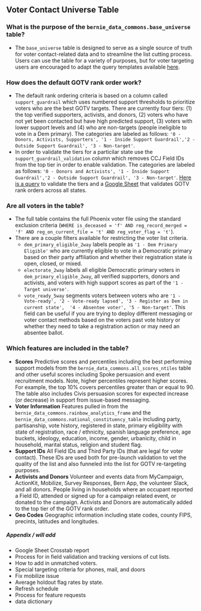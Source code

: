 
## Voter Contact Universe Table

### What is the purpose of the `bernie_data_commons.base_universe` table?
* The `base_universe` table is designed to serve as a single source of truth for voter contact-related data and to streamline the list cutting process. Users can use the table for a variety of purposes, but for voter targeting users are encouraged to adapt the query templates available [here](https://github.com/Bernie-2020/bernie-targeting/tree/master/universes/query-templates).

### How does the default GOTV rank order work?
* The default rank ordering criteria is based on a column called `support_guardrail` which uses numbered support thresholds to prioritize voters who are the best GOTV targets. There are currently four tiers: (1) the top verified supporters, activists, and donors, (2) voters who have not yet been contacted but have high predicted support, (3) voters with lower support levels and (4) who are non-targets (people ineligible to vote in a Dem primary). The categories are labeled as follows: `'0 - Donors, Activists, Supporters', '1 - Inside Support Guardrail','2 - Outside Support Guardrail', '3 - Non-target'`. 
* In order to validate the tiers for a particilar state use the `support_guardrail_validation` column which removes CCJ Field IDs from the top tier in order to enable validation. The categories are labeled as follows: `'0 - Donors and Activists', '1 - Inside Support Guardrail','2 - Outside Support Guardrail', '3 - Non-target'`. [Here is a query](https://github.com/Bernie-2020/bernie-targeting/blob/master/universes/scores-eval.sql) to validate the tiers and a [Google Sheet](https://docs.google.com/spreadsheets/d/1sAgFBeBmHRSxzDC-1DBqvUFokNXQ8fqPphbGUK2awdE/edit#gid=1022689451) that validates GOTV rank orders across all states.

### Are all voters in the table?
* The full table contains the full Phoenix voter file using the standard exclusion criteria (`WHERE is_deceased = 'f' AND reg_record_merged = 'f' AND reg_on_current_file = 't' AND reg_voter_flag = 't'`). 
* There are a couple filters available for restricting the voter list criteria.
    * `dem_primary_eligible_2way` labels people as `'1 - Dem Primary Eligible'` who are currently eligible to vote in a Democratic primary based on their party affiliation and whether their registration state is open, closed, or mixed.
    * `electorate_2way` labels all eligible Democratic primary voters in `dem_primary_eligible_2way`, all verified supporters, donors and activists, and voters with high support scores as part of the `'1 - Target universe'`.
    * `vote_ready_5way` segments voters between voters who are `'1 - Vote-ready', '2 - Vote-ready lapsed', '3 - Register as Dem in current state',  '4 - Absentee voter', '5 - Non-target'`. This field can be useful if you are trying to deploy different messaging or voter contact methods based on the voters past vote history or whether they need to take a registration action or may need an absentee ballot.
    
### Which features are included in the table? 
* **Scores** Predictive scores and percentiles including the best performing support models from the `bernie_data_commons.all_scores_ntiles` table and other useful scores including Spoke persuasion and event recruitment models. Note, higher percentiles represent higher scores. For example, the top 10% covers percentiles greater than or equal to 90. The table also includes Civis persuasion scores for expected increase (or decrease) in support from issue-based messaging.
* **Voter Information** Features pulled in from the `bernie_data_commons.rainbow_analytics_frame` and the `bernie_data_commons.national_constituency_table` including party, partisanship, vote history, registered in state, primary eligibility with state of registration, race / ethnicity, spanish language preference, age buckets, ideology, education, income, gender, urbanicity, child in household, marital status, religion and student flag.
* **Support IDs** All Field IDs and Third Party IDs (that are legal for voter contact). These IDs are used both for pre-launch validation to vet the quality of the list and also funneled into the list for GOTV re-targeting purposes.
* **Activists and Donors** Volunteer and events data from MyCampaign, ActionKit, Mobilize, Survey Responses, Bern App, the volunteer Slack, and all donors. People living in households where an occupant reported a Field ID, attended or signed up for a campaign related event, or donated to the campaign. Activists and Donors are automatically added to the top tier of the GOTV rank order.
* **Geo Codes** Geographic information including state codes, county FIPS, precints, latitudes and longitudes.


##### Appendix / will add
* Google Sheet Crosstab report
* Process for in field validation and tracking versions of cut lists.
* How to add in unmatched voters. 
* Special targeting criteria for phones, mail, and doors
* Fix mobilize issue
* Average holdout flag rates by state.
* Refresh schedule
* Process for feature requests
* data dictionary




